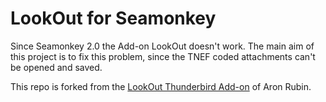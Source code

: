 LookOut for Seamonkey
=====================

Since Seamonkey 2.0 the Add-on LookOut doesn't work. The main aim of this project is to fix this problem, since the TNEF coded attachments can't be opened and saved.

This repo is forked from the [LookOut Thunderbird Add-on](https://github.com/AronRubin/LookOut) of Aron Rubin.
